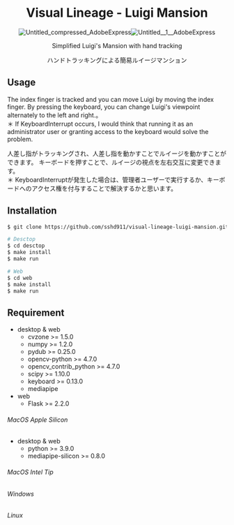 <h1 align='center'>Visual Lineage - Luigi Mansion</h1>

<div align='center'>

![Untitled_compressed_AdobeExpress](https://user-images.githubusercontent.com/93387572/210764771-390a3c5c-3978-427b-bf9c-24f9dfec86d8.gif)![Untitled__1__AdobeExpress](https://user-images.githubusercontent.com/93387572/210764769-3d263ef5-6046-46a0-a736-5a16293a469f.gif)

Simplified Luigi's Mansion with hand tracking

ハンドトラッキングによる簡易ルイージマンション

</div>

## Usage

The index finger is tracked and you can move Luigi by moving the index finger.
By pressing the keyboard, you can change Luigi's viewpoint alternately to the left and right.。<br />
＊ If KeyboardInterrupt occurs, I would think that running it as an administrator user or granting access to the keyboard would solve the problem.

人差し指がトラッキングされ、人差し指を動かすことでルイージを動かすことができます。
キーボードを押すことで、ルイージの視点を左右交互に変更できます。<br />
＊ KeyboardInterruptが発生した場合は、管理者ユーザーで実行するか、キーボードへのアクセス権を付与することで解決するかと思います。

## Installation

```bash
$ git clone https://github.com/sshd911/visual-lineage-luigi-mansion.git && cd visual-lineage-luigi-mansion

# Desctop
$ cd desctop
$ make install
$ make run

# Web
$ cd web
$ make install
$ make run
```

## Requirement

- desktop & web
  - cvzone >= 1.5.0
  - numpy >= 1.2.0
  - pydub >= 0.25.0
  - opencv-python >= 4.7.0
  - opencv_contrib_python >= 4.7.0
  - scipy >= 1.10.0
  - keyboard >= 0.13.0
  - mediapipe
- web
  - Flask >= 2.2.0

###### MacOS Apple Silicon

- desktop & web
  - python >= 3.9.0
  - mediapipe-silicon >= 0.8.0

###### MacOS Intel Tip

###### Windows

###### Linux
